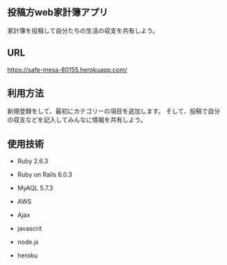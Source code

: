 
## 投稿方web家計簿アプリ
家計簿を投稿して自分たちの生活の収支を共有しよう。

## URL
https://safe-mesa-80155.herokuapp.com/

## 利用方法
新規登録をして、最初にカテゴリーの項目を追加します。
そして、投稿で自分の収支などを記入してみんなに情報を共有しよう。

## 使用技術

* Ruby 2.6.3

* Ruby on Rails 6.0.3

* MyAQL 5.7.3

* AWS

* Ajax

* javascrit

* node.js

* heroku


